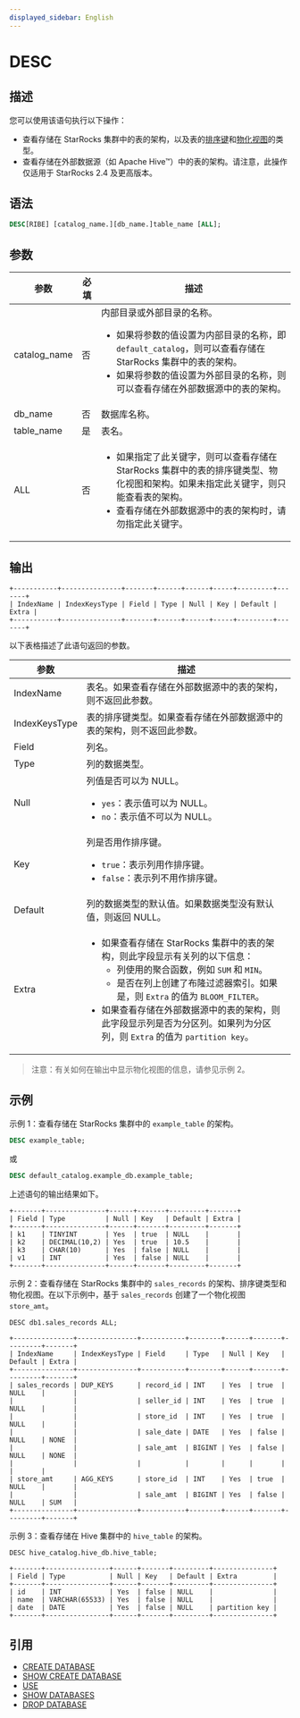 ```yaml
---
displayed_sidebar: English
---
```


# DESC

## 描述

您可以使用该语句执行以下操作：

- 查看存储在 StarRocks 集群中的表的架构，以及表的[排序键](../../../table_design/Sort_key.md)和[物化视图](../../../using_starrocks/Materialized_view.md)的类型。
- 查看存储在外部数据源（如 Apache Hive™）中的表的架构。请注意，此操作仅适用于 StarRocks 2.4 及更高版本。

## 语法

```SQL
DESC[RIBE] [catalog_name.][db_name.]table_name [ALL];
```

## 参数

| **参数** | **必填** | **描述**                                              |
| ------------- | ------------ | ------------------------------------------------------------ |
| catalog_name  | 否           | 内部目录或外部目录的名称。 <ul><li>如果将参数的值设置为内部目录的名称，即 `default_catalog`，则可以查看存储在 StarRocks 集群中的表的架构。 </li><li>如果将参数的值设置为外部目录的名称，则可以查看存储在外部数据源中的表的架构。</li></ul> |
| db_name       | 否           | 数据库名称。                                           |
| table_name    | 是          | 表名。                                              |
| ALL           | 否           | <ul><li>如果指定了此关键字，则可以查看存储在 StarRocks 集群中的表的排序键类型、物化视图和架构。如果未指定此关键字，则只能查看表的架构。 </li><li>查看存储在外部数据源中的表的架构时，请勿指定此关键字。</li></ul> |

## 输出

```Plain
+-----------+---------------+-------+------+------+-----+---------+-------+
| IndexName | IndexKeysType | Field | Type | Null | Key | Default | Extra |
+-----------+---------------+-------+------+------+-----+---------+-------+
```

以下表格描述了此语句返回的参数。

| **参数** | **描述**                                              |
| ------------- | ------------------------------------------------------------ |
| IndexName     | 表名。如果查看存储在外部数据源中的表的架构，则不返回此参数。 |
| IndexKeysType | 表的排序键类型。如果查看存储在外部数据源中的表的架构，则不返回此参数。 |
| Field         | 列名。                                             |
| Type          | 列的数据类型。                                 |
| Null          | 列值是否可以为 NULL。 <ul><li>`yes`：表示值可以为 NULL。 </li><li>`no`：表示值不可以为 NULL。 </li></ul>|
| Key           | 列是否用作排序键。 <ul><li>`true`：表示列用作排序键。 </li><li>`false`：表示列不用作排序键。 </li></ul>|
| Default       | 列的数据类型的默认值。如果数据类型没有默认值，则返回 NULL。 |
| Extra         | <ul><li>如果查看存储在 StarRocks 集群中的表的架构，则此字段显示有关列的以下信息： <ul><li>列使用的聚合函数，例如 `SUM` 和 `MIN`。 </li><li>是否在列上创建了布隆过滤器索引。如果是，则 `Extra` 的值为 `BLOOM_FILTER`。 </li></ul></li><li>如果查看存储在外部数据源中的表的架构，则此字段显示列是否为分区列。如果列为分区列，则 `Extra` 的值为 `partition key`。 </li></ul>|

> 注意：有关如何在输出中显示物化视图的信息，请参见示例 2。

## 示例

示例 1：查看存储在 StarRocks 集群中的 `example_table` 的架构。

```SQL
DESC example_table;
```

或

```SQL
DESC default_catalog.example_db.example_table;
```

上述语句的输出结果如下。

```Plain
+-------+---------------+------+-------+---------+-------+
| Field | Type          | Null | Key   | Default | Extra |
+-------+---------------+------+-------+---------+-------+
| k1    | TINYINT       | Yes  | true  | NULL    |       |
| k2    | DECIMAL(10,2) | Yes  | true  | 10.5    |       |
| k3    | CHAR(10)      | Yes  | false | NULL    |       |
| v1    | INT           | Yes  | false | NULL    |       |
+-------+---------------+------+-------+---------+-------+
```

示例 2：查看存储在 StarRocks 集群中的 `sales_records` 的架构、排序键类型和物化视图。在以下示例中，基于 `sales_records` 创建了一个物化视图 `store_amt`。

```Plain
DESC db1.sales_records ALL;

+---------------+---------------+-----------+--------+------+-------+---------+-------+
| IndexName     | IndexKeysType | Field     | Type   | Null | Key   | Default | Extra |
+---------------+---------------+-----------+--------+------+-------+---------+-------+
| sales_records | DUP_KEYS      | record_id | INT    | Yes  | true  | NULL    |       |
|               |               | seller_id | INT    | Yes  | true  | NULL    |       |
|               |               | store_id  | INT    | Yes  | true  | NULL    |       |
|               |               | sale_date | DATE   | Yes  | false | NULL    | NONE  |
|               |               | sale_amt  | BIGINT | Yes  | false | NULL    | NONE  |
|               |               |           |        |      |       |         |       |
| store_amt     | AGG_KEYS      | store_id  | INT    | Yes  | true  | NULL    |       |
|               |               | sale_amt  | BIGINT | Yes  | false | NULL    | SUM   |
+---------------+---------------+-----------+--------+------+-------+---------+-------+
```

示例 3：查看存储在 Hive 集群中的 `hive_table` 的架构。

```Plain
DESC hive_catalog.hive_db.hive_table;

+-------+----------------+------+-------+---------+---------------+ 
| Field | Type           | Null | Key   | Default | Extra         | 
+-------+----------------+------+-------+---------+---------------+ 
| id    | INT            | Yes  | false | NULL    |               | 
| name  | VARCHAR(65533) | Yes  | false | NULL    |               | 
| date  | DATE           | Yes  | false | NULL    | partition key | 
+-------+----------------+------+-------+---------+---------------+
```

## 引用

- [CREATE DATABASE](../data-definition/CREATE_DATABASE.md)
- [SHOW CREATE DATABASE](../data-manipulation/SHOW_CREATE_DATABASE.md)
- [USE](../data-definition/USE.md)
- [SHOW DATABASES](../data-manipulation/SHOW_DATABASES.md)
- [DROP DATABASE](../data-definition/DROP_DATABASE.md)
